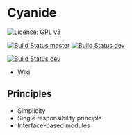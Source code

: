 # Cyanide

[![License: GPL v3](https://img.shields.io/badge/License-GPLv3-blue.svg)](https://www.gnu.org/licenses/gpl-3.0)

[![Build Status master](https://travis-ci.com/styinx/Cyanide.svg?branch=master)](https://travis-ci.com/styinx/Cyanide)
[![Build Status dev](https://travis-ci.com/styinx/Cyanide.svg?branch=dev)](https://travis-ci.com/styinx/Cyanide)

[![Build Status dev](https://github.com/styinx/Cyanide/workflows/.github/workflows/main.yml/badge.svg)](https://github.com/styinx/Cyanide/workflows/.github/workflows/main.yml/badge.svg)

- [Wiki](https://github.com/styinx/Cyanide/wiki)

## Principles

- Simplicity 
- Single responsibility principle
- Interface-based modules
